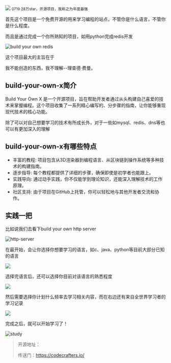 <img src="/assets/image/240719-build-your-own-x-1.png">
<small>0719 28万star，开源项目，我称之为年度最强</small>

首先这个项目是一个免费开源的用来学习编程的站点，不管你是什么语言，不管你是什么程度。

而且是通过完成一个你所熟知的项目，如用python完成redis开发

![build your own redis](/assets/image/240719-build-your-own-x.png)

这个项目最大的主旨在于

我不能创造的东西，我不理解--理查德·费曼。

##  build-your-own-x简介

Build Your Own X 是一个开源项目，旨在帮助开发者通过从头构建自己喜爱的技术来掌握编程。这个项目收集了一系列精心编写的、分步骤的指南，让你能够重现现代技术的核心功能。

除了可以对自己想要学习的技术有所成长外，对于一些如mysql、redis、dns等也可以有更加深入的理解

## build-your-own-x有哪些特点

- 丰富的教程: 项目包含从3D渲染器到编程语言、从区块链到操作系统等多种技术的构建指南。
- 逐步指导: 每个教程都提供了详细的步骤，确保即使是初学者也能跟上。
- 实践导向: 通过动手实践，你不仅能学到理论知识，还能深入理解技术的工作原理。
- 社区支持: 由于项目在GitHub上托管，你可以轻松地与其他开发者交流和协作。


## 实践一把

比如说我们去看下build your own http server

![http-server](/assets/image/240719-build-your-own-x-1.png)

在最开始，会让你选择你想要学习的语言，如c、java、python等目前大部分已知的语言

![](/assets/image/240719-build-your-own-x-2.png)

选择完语言后，还可以选择你目前对该语言的熟悉程度

![](/assets/image/240719-build-your-own-x-3.png)

然后需要选择你计划什么频率去学习相关内容，而在右边还有来自全世界学习者的学习记录

![](/assets/image/240719-build-your-own-x-4.png)

完成之后，就可以开始学习了！

![study](/assets/image/240719-build-your-own-x-5.png)


>开源地址：
>
>传送门：https://codecrafters.io/